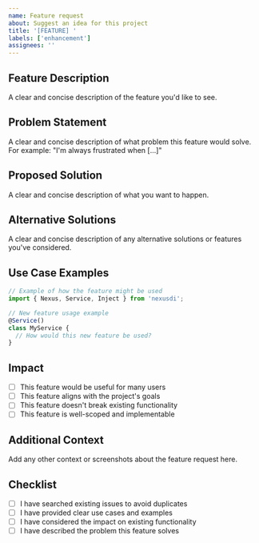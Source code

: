 ```yaml
---
name: Feature request
about: Suggest an idea for this project
title: '[FEATURE] '
labels: ['enhancement']
assignees: ''
---
```


## Feature Description

A clear and concise description of the feature you'd like to see.

## Problem Statement

A clear and concise description of what problem this feature would solve. For example: "I'm always frustrated when [...]"

## Proposed Solution

A clear and concise description of what you want to happen.

## Alternative Solutions

A clear and concise description of any alternative solutions or features you've considered.

## Use Case Examples

```typescript
// Example of how the feature might be used
import { Nexus, Service, Inject } from 'nexusdi';

// New feature usage example
@Service()
class MyService {
  // How would this new feature be used?
}
```

## Impact

- [ ] This feature would be useful for many users
- [ ] This feature aligns with the project's goals
- [ ] This feature doesn't break existing functionality
- [ ] This feature is well-scoped and implementable

## Additional Context

Add any other context or screenshots about the feature request here.

## Checklist

- [ ] I have searched existing issues to avoid duplicates
- [ ] I have provided clear use cases and examples
- [ ] I have considered the impact on existing functionality
- [ ] I have described the problem this feature solves 